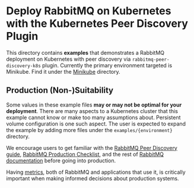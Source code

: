 # Deploy RabbitMQ on Kubernetes with the Kubernetes Peer Discovery Plugin

This directory contains **examples** that demonstrates a RabbitMQ deployment on Kubernetes with peer discovery
via `rabbitmq-peer-discovery-k8s` plugin. Currently the primary environment targeted is Minikube.
Find it under the [Minikube](./minikube) directory.

## Production (Non-)Suitability

Some values in these example files **may or may not be optimal for your deployment**. There are many aspects to
a Kubernetes cluster that this example cannot know or make too many assumptions about.
Persistent volume configuration is one such aspect. The user is expected to expand
the example by adding more files under the `examples/{environment}` directory.

We encourage users to get familiar with the [RabbitMQ Peer Discovery guide](https://www.rabbitmq.com/cluster-formation.html),
[RabbitMQ Production Checklist](https://www.rabbitmq.com/production-checklist.html),
and the rest of [RabbitMQ documentation](https://www.rabbitmq.com/documentation.html) before going into production.

Having [metrics](https://www.rabbitmq.com/monitoring.html), both of RabbitMQ and applications that use it,
is critically important when making informed decisions about production systems.
